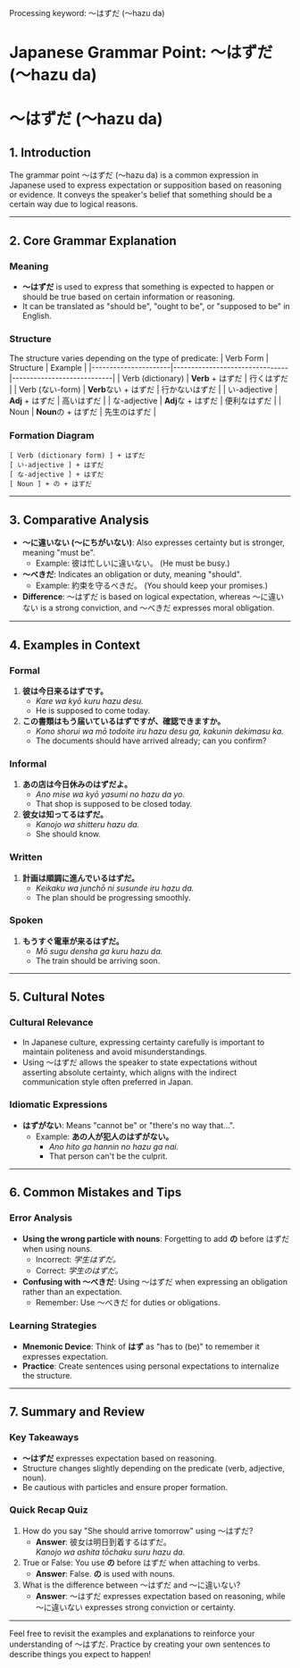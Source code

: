 Processing keyword: ～はずだ (〜hazu da)
# Japanese Grammar Point: ～はずだ (〜hazu da)
# ～はずだ (〜hazu da)
## 1. Introduction
The grammar point ～はずだ (〜hazu da) is a common expression in Japanese used to express expectation or supposition based on reasoning or evidence. It conveys the speaker's belief that something should be a certain way due to logical reasons.

---
## 2. Core Grammar Explanation
### Meaning
- **～はずだ** is used to express that something is expected to happen or should be true based on certain information or reasoning.
- It can be translated as "should be", "ought to be", or "supposed to be" in English.
### Structure
The structure varies depending on the type of predicate:
| Verb Form            | Structure                      | Example                    |
|----------------------|--------------------------------|----------------------------|
| Verb (dictionary)    | **Verb** + はずだ              | 行くはずだ                 |
| Verb (ない-form)     | **Verb**ない + はずだ          | 行かないはずだ             |
| い-adjective         | **Adj** + はずだ               | 高いはずだ                 |
| な-adjective         | **Adj**な + はずだ             | 便利なはずだ               |
| Noun                 | **Noun**の + はずだ            | 先生のはずだ               |
### Formation Diagram
```
[ Verb (dictionary form) ] + はずだ
[ い-adjective ] + はずだ
[ な-adjective ] + はずだ
[ Noun ] + の + はずだ
```
---
## 3. Comparative Analysis
- **～に違いない (～にちがいない)**: Also expresses certainty but is stronger, meaning "must be".
  - Example: 彼は忙しいに違いない。 (He must be busy.)
- **～べきだ**: Indicates an obligation or duty, meaning "should".
  - Example: 約束を守るべきだ。 (You should keep your promises.)
- **Difference**: ～はずだ is based on logical expectation, whereas ～に違いない is a strong conviction, and ～べきだ expresses moral obligation.
---
## 4. Examples in Context
### Formal
1. **彼は今日来るはずです。**
   - *Kare wa kyō kuru hazu desu.*
   - He is supposed to come today.
2. **この書類はもう届いているはずですが、確認できますか。**
   - *Kono shorui wa mō todoite iru hazu desu ga, kakunin dekimasu ka.*
   - The documents should have arrived already; can you confirm?
### Informal
1. **あの店は今日休みのはずだよ。**
   - *Ano mise wa kyō yasumi no hazu da yo.*
   - That shop is supposed to be closed today.
2. **彼女は知ってるはずだ。**
   - *Kanojo wa shitteru hazu da.*
   - She should know.
### Written
1. **計画は順調に進んでいるはずだ。**
   - *Keikaku wa junchō ni susunde iru hazu da.*
   - The plan should be progressing smoothly.
### Spoken
1. **もうすぐ電車が来るはずだ。**
   - *Mō sugu densha ga kuru hazu da.*
   - The train should be arriving soon.
---
## 5. Cultural Notes
### Cultural Relevance
- In Japanese culture, expressing certainty carefully is important to maintain politeness and avoid misunderstandings.
- Using ～はずだ allows the speaker to state expectations without asserting absolute certainty, which aligns with the indirect communication style often preferred in Japan.
### Idiomatic Expressions
- **はずがない**: Means "cannot be" or "there's no way that...".
  - Example: **あの人が犯人のはずがない。**
    - *Ano hito ga hannin no hazu ga nai.*
    - That person can't be the culprit.
---
## 6. Common Mistakes and Tips
### Error Analysis
- **Using the wrong particle with nouns**: Forgetting to add **の** before はずだ when using nouns.
  - Incorrect: *学生はずだ。*
  - Correct: *学生のはずだ。*
- **Confusing with ～べきだ**: Using ～はずだ when expressing an obligation rather than an expectation.
  - Remember: Use ～べきだ for duties or obligations.
### Learning Strategies
- **Mnemonic Device**: Think of **はず** as "has to (be)" to remember it expresses expectation.
- **Practice**: Create sentences using personal expectations to internalize the structure.
---
## 7. Summary and Review
### Key Takeaways
- **～はずだ** expresses expectation based on reasoning.
- Structure changes slightly depending on the predicate (verb, adjective, noun).
- Be cautious with particles and ensure proper formation.
### Quick Recap Quiz
1. How do you say "She should arrive tomorrow" using ～はずだ?
   - **Answer**: 彼女は明日到着するはずだ。  
     *Kanojo wa ashita tōchaku suru hazu da.*
2. True or False: You use **の** before はずだ when attaching to verbs.
   - **Answer**: False. **の** is used with nouns.
3. What is the difference between ～はずだ and ～に違いない?
   - **Answer**: ～はずだ expresses expectation based on reasoning, while ～に違いない expresses strong conviction or certainty.
---
Feel free to revisit the examples and explanations to reinforce your understanding of ～はずだ. Practice by creating your own sentences to describe things you expect to happen!
